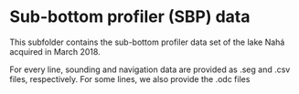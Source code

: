 # Sub-bottom profiler (SBP) data
This subfolder contains the sub-bottom profiler data set of the lake Nahá acquired in March 2018. 

For every line, sounding and navigation data are provided as .seg and .csv files, respectively. For some lines, we also provide the .odc files
